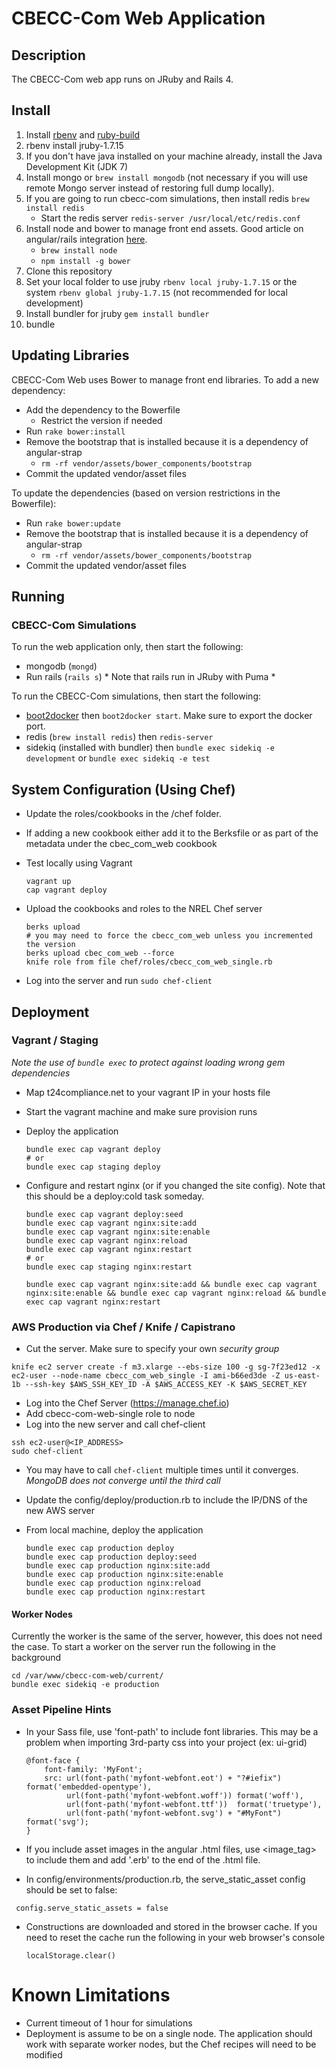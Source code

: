 # CBECC-Com Web Application

## Description

The CBECC-Com web app runs on JRuby and Rails 4.

## Install

1. Install [rbenv](https://github.com/sstephenson/rbenv) and [ruby-build](https://github.com/sstephenson/ruby-build)
1. rbenv install jruby-1.7.15
1. If you don't have java installed on your machine already, install the Java Development Kit (JDK 7)
1. Install mongo or `brew install mongodb` (not necessary if you will use remote Mongo server instead of restoring full dump locally).
1. If you are going to run cbecc-com simulations, then install redis `brew install redis`
    * Start the redis server `redis-server /usr/local/etc/redis.conf`
1. Install node and bower to manage front end assets. Good article on angular/rails integration [here](http://angular-rails.com/bootstrap.html#an-empty-rails-app).
    * `brew install node`
    * `npm install -g bower`
1. Clone this repository
1. Set your local folder to use jruby `rbenv local jruby-1.7.15` or the system `rbenv global jruby-1.7.15` (not recommended for local development)
1. Install bundler for jruby `gem install bundler`
1. bundle

## Updating Libraries

CBECC-Com Web uses Bower to manage front end libraries. To add a new dependency:

* Add the dependency to the Bowerfile
    * Restrict the version if needed
* Run `rake bower:install`
* Remove the bootstrap that is installed because it is a dependency of angular-strap
    * `rm -rf vendor/assets/bower_components/bootstrap`
* Commit the updated vendor/asset files

To update the dependencies (based on version restrictions in the Bowerfile):

* Run `rake bower:update`
* Remove the bootstrap that is installed because it is a dependency of angular-strap
    * `rm -rf vendor/assets/bower_components/bootstrap`
* Commit the updated vendor/asset files

## Running

### CBECC-Com Simulations

To run the web application only, then start the following:
* mongodb (`mongd`)
* Run rails (`rails s`) * Note that rails run in JRuby with Puma *

To run the CBECC-Com simulations, then start the following:

* [boot2docker](https://github.com/boot2docker/boot2docker) then `boot2docker start`. Make sure to export the docker port.
* redis (`brew install redis`) then `redis-server`
* sidekiq (installed with bundler) then `bundle exec sidekiq -e development` or `bundle exec sidekiq -e test`

## System Configuration (Using Chef)

* Update the roles/cookbooks in the /chef folder.
* If adding a new cookbook either add it to the Berksfile or as part of the metadata under the cbec_com_web cookbook
* Test locally using Vagrant

  ```
  vagrant up
  cap vagrant deploy
  ```
* Upload the cookbooks and roles to the NREL Chef server

  ```
  berks upload
  # you may need to force the cbecc_com_web unless you incremented the version
  berks upload cbec_com_web --force
  knife role from file chef/roles/cbecc_com_web_single.rb
  ```

* Log into the server and run `sudo chef-client`

## Deployment

### Vagrant / Staging
*Note the use of `bundle exec` to protect against loading wrong gem dependencies*

* Map t24compliance.net to your vagrant IP in your hosts file

* Start the vagrant machine and make sure provision runs

* Deploy the application

  ```
  bundle exec cap vagrant deploy
  # or
  bundle exec cap staging deploy
  ```

* Configure and restart nginx (or if you changed the site config). Note that this should be a deploy:cold task someday.

  ```
  bundle exec cap vagrant deploy:seed
  bundle exec cap vagrant nginx:site:add
  bundle exec cap vagrant nginx:site:enable
  bundle exec cap vagrant nginx:reload
  bundle exec cap vagrant nginx:restart
  # or
  bundle exec cap staging nginx:restart
  ```

  `bundle exec cap vagrant nginx:site:add && bundle exec cap vagrant nginx:site:enable && bundle exec cap vagrant nginx:reload && bundle exec cap vagrant nginx:restart`
  

### AWS Production via Chef / Knife / Capistrano
   
* Cut the server. Make sure to specify your own *security group*

```
knife ec2 server create -f m3.xlarge --ebs-size 100 -g sg-7f23ed12 -x ec2-user --node-name cbecc_com_web_single -I ami-b66ed3de -Z us-east-1b --ssh-key $AWS_SSH_KEY_ID -A $AWS_ACCESS_KEY -K $AWS_SECRET_KEY
```

* Log into the Chef Server (https://manage.chef.io)
* Add cbecc-com-web-single role to node
* Log into the new server and call chef-client

```
ssh ec2-user@<IP_ADDRESS>
sudo chef-client
```

* You may have to call `chef-client` multiple times until it converges. *MongoDB does not converge until the third call*
* Update the config/deploy/production.rb to include the IP/DNS of the new AWS server
* From local machine, deploy the application

  ```
  bundle exec cap production deploy
  bundle exec cap production deploy:seed
  bundle exec cap production nginx:site:add
  bundle exec cap production nginx:site:enable
  bundle exec cap production nginx:reload
  bundle exec cap production nginx:restart
  ```

#### Worker Nodes

Currently the worker is the same of the server, however, this does not need the case. To start a worker on the server run the following in the background

```
cd /var/www/cbecc-com-web/current/
bundle exec sidekiq -e production
```

### Asset Pipeline Hints

* In your Sass file, use 'font-path' to include font libraries.  This may be a problem when importing 3rd-party css into your project (ex: ui-grid)

  ```
  @font-face {
      font-family: 'MyFont';
      src: url(font-path('myfont-webfont.eot') + "?#iefix") format('embedded-opentype'),
           url(font-path('myfont-webfont.woff')) format('woff'),
           url(font-path('myfont-webfont.ttf'))  format('truetype'),
           url(font-path('myfont-webfont.svg') + "#MyFont") format('svg');
  }
  ```

* If you include asset images in the angular .html files, use <image_tag> to include them and add '.erb' to the end of the .html file.

* In config/environments/production.rb, the serve_static_asset config should be set to false:

 ```
  config.serve_static_assets = false
  ```

* Constructions are downloaded and stored in the browser cache. If you need to reset the cache run the following in your web browser's console


    ```
    localStorage.clear()
    ```


# Known Limitations

* Current timeout of 1 hour for simulations
* Deployment is assume to be on a single node. The application should work with separate worker nodes, but the Chef recipes will need to be modified




